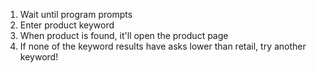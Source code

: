 1. Wait until program prompts
2. Enter product keyword
3. When product is found, it'll open the product page 
4. If none of the keyword results have asks lower than retail, try another keyword!
 

